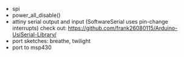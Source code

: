 - spi
- power_all_disable()
- attiny serial output and input (SoftwareSerial uses pin-change interrupts)
  check out: https://github.com/frank26080115/Arduino-UsiSerial-Library/
- port sketches: breathe, twilight
- port to msp430
